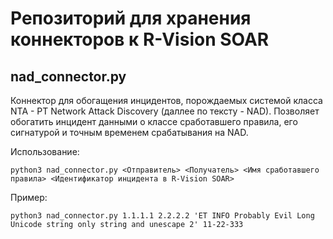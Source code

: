 # Репозиторий для хранения коннекторов к R-Vision SOAR 
## nad_connector.py 

Коннектор для обогащения инцидентов, порождаемых системой класса NTA - PT Network Attack Discovery (даллее по тексту - NAD).
Позволяет обогатить инцидент данными о классе сработавшего правила, его сигнатурой и точным временем срабатывания на NAD.

Использование:

```shell 
python3 nad_connector.py <Отправитель> <Получатель> <Имя сработавшего правила> <Идентификатор инцидента в R-Vision SOAR> 
```

Пример:

```shell 
python3 nad_connector.py 1.1.1.1 2.2.2.2 'ET INFO Probably Evil Long Unicode string only string and unescape 2' 11-22-333 
```
#
